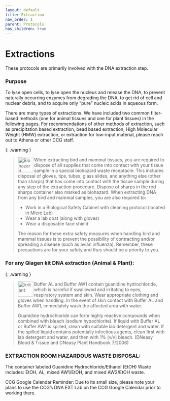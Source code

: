 ```yaml
---
layout: default
title: Extraction
nav_order: 1
parent: Protocols
has_children: true
---
```

# Extractions

These protocols are primarily involved with the DNA extraction step.


### Purpose
To lyse open cells, to lyse open the nucleus and release the DNA, to prevent naturally occurring enzymes from degrading the DNA, to get rid of cell and nuclear debris, and to acquire only “pure” nucleic acids in aqueous form.

There are many types of extractions. We have included two common filter-based methods (one for animal tissues and one for plant tissues) in the following pages. For recommendations of other methods of extraction, such as precipitation based extraction, bead based extraction, High Molecular Weight (HMW) extraction, or extraction for low-input material, please reach out to Athena or other CCG staff. 

{: .warning }
> <img src='https://github.com/CCG-CAS/gh-pages/blob/main/assets/ISO-biohazard.png?raw=true'
    alt="Biohazard"
    width='48'
    align='left'>
> When extracting bird and mammal tissues, you are required to dispose of all supplies that come into contact with your tissue sample in a special biohazard waste receptacle. This includes disposal of gloves, tips, tubes, glass slides, and anything else (other than sharps) that has come into contact with the tissue sample during any step of the extraction procedure. Dispose of sharps in the red sharps container also marked as biohazard.
> When extracting DNA from any bird and mammal samples, you are also required to:
> - Work in a Biological Safety Cabinet with cleaning protocol (located in Micro Lab)
> - Wear a lab coat (along with gloves)
> - Wear a disposable face shield
> 
> The reason for these extra safety measures when handling bird and mammal tissues is to prevent the possibility of contracting and/or spreading a disease (such as avian influenza). Remember, these precautions are for your safety and thus should be a priority to you.

### For any Qiagen kit DNA extraction (Animal & Plant):

{: .warning }
> <img src='https://github.com/CCG-CAS/gh-pages/blob/main/assets/GHS-irritant.png?raw=true'
    alt="Irritant"
    width='48'
    align='left'>
> Buffer AL and Buffer AW1 contain guanidine hydrochloride, which is harmful if swallowed and irritating to eyes, respiratory system and skin.  Wear appropriate clothing and gloves when handling. In the event of skin contact with Buffer AL and Buffer AW1, immediately wash the affected area with water. 
> 
> Guanidine hydrochloride can form highly reactive compounds when combined with bleach (sodium hypochlorite). If liquid with Buffer AL or Buffer AW1 is spilled, clean with suitable lab detergent and water. If the spilled liquid contains potentially infectious agents, clean first with lab detergent and water, and then with 1% (v/v) bleach. (DNeasy Blood & Tissue and DNeasy Plant Handbook 7/2006)

### EXTRACTION ROOM HAZARDOUS WASTE DISPOSAL:

The container labeled Guanidine Hydrochloride/Ethanol (EtOH) Waste includes: EtOH, AL, mixed AW1/EtOH, and mixed AW2/EtOH waste.

CCG Google Calendar Reminder: Due to its small size, please note your plans to use the CCG’s DNA EXT Lab on the CCG Google Calendar prior to working there.
